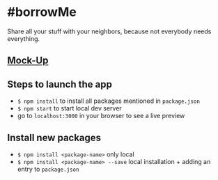 # #borrowMe

Share all your stuff with your neighbors, because not everybody needs everything.

## [Mock-Up](https://www.figma.com/file/mebWNj30eT59pGZKGi4DEQ/Interaktionsdesign-borrowMe?node-id=0%3A1)


## Steps to launch the app

* `$ npm install` to install all packages mentioned in `package.json`
* `$ npm start` to start local dev server
* go to `localhost:3000` in your browser to see a live preview

## Install new packages

* `$ npm install <package-name>` only local
* `$ npm install <package-name> --save` local installation + adding an entry to `package.json`
